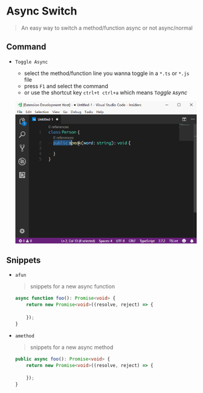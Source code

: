 # Async Switch
> An easy way to switch a method/function async or not async/normal

## Command
* `Toggle Async`
    * select the method/function line you wanna toggle in a `*.ts` or `*.js` file
    * press `F1` and select the command
    * or use the shortcut key `ctrl+t ctrl+a` which means `T`*oggle* `A`*sync*

    ![demo](./assets/demo.gif)

## Snippets
* `afun`
    > snippets for a new async function

    ```typescript
    async function foo(): Promise<void> {
        return new Promise<void>((resolve, reject) => {

        });
    }
    ```

* `amethod`
    > snippets for a new async method

    ```typescript
    public async foo(): Promise<void> {
        return new Promise<void>((resolve, reject) => {

        });
    }
    ```
